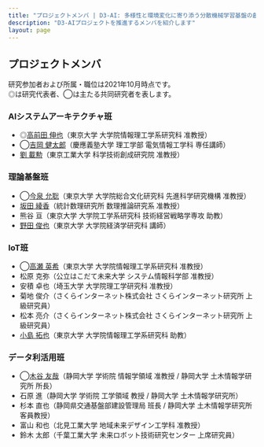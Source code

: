```yaml
---
title: "プロジェクトメンバ | D3-AI: 多様性と環境変化に寄り添う分散機械学習基盤の創出"
description: "D3-AIプロジェクトを推進するメンバを紹介します"
layout: page
---
```


## プロジェクトメンバ

研究参加者および所属・職位は2021年10月時点です。  
◎は研究代表者、◯は主たる共同研究者を表します。

### AIシステムアーキテクチャ班

- ◎[高前田 伸也](/member/shinya-takamaeda)（東京大学 大学院情報理工学系研究科 准教授）
- ◯[吉岡 健太郎](/member/kentaro-yoshioka)（慶應義塾大学 理工学部 電気情報工学科 専任講師）
- [劉 載勲](/member/jaehoon-yu)（東京工業大学 科学技術創成研究院 准教授）

### 理論基盤班

- ◯[今泉 允聡](/member/masaaki-imaizumi)（東京大学 大学院総合文化研究科 先進科学研究機構 准教授）
- [坂田 綾香](/member/ayaka-sakata)（統計数理研究所 数理推論研究系 准教授）
- 熊谷 亘（東京大学 大学院工学系研究科 技術経営戦略学専攻 助教）
- [野田 俊也](/member/shunya-noda)（東京大学 大学院経済学研究科 講師）

### IoT班

- ◯[高瀬 英希](/member/hideki-takase)（東京大学 大学院情報理工学系研究科 准教授）
- 松原 克弥（公立はこだて未来大学 システム情報科学部 准教授）
- 安積 卓也（埼玉大学 大学院理工学研究科 准教授）
- 菊地 俊介（さくらインターネット株式会社 さくらインターネット研究所 上級研究員）
- 松本 亮介（さくらインターネット株式会社 さくらインターネット研究所 上級研究員）
- [小島 拓也](/member/takuya-kojima)（東京大学 大学院情報理工学系研究科 助教）

### データ利活用班

- ◯[木谷 友哉](/member/tomoya-kitani)（静岡大学 学術院 情報学領域 准教授 / 静岡大学 土木情報学研究所 所長）
- 石原 進（静岡大学 学術院 工学領域 教授 / 静岡大学 土木情報学研究所）
- 杉本 直也（静岡県交通基盤部建設管理局 班長 / 静岡大学 土木情報学研究所 客員教授）
- 富山 和也（北見工業大学 地域未来デザイン工学科 准教授）
- 鈴木 太郎（千葉工業大学 未来ロボット技術研究センター 上席研究員）

